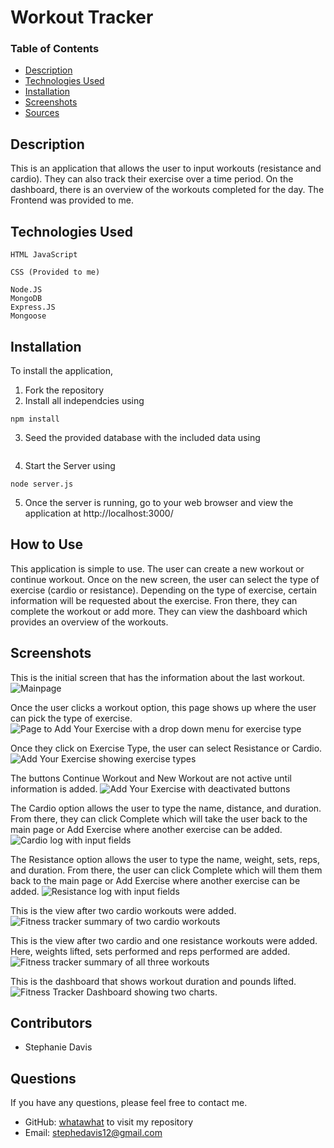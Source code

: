# Workout Tracker

### Table of Contents
- [Description](#Description)
- [Technologies Used](#Technologies-Used)
- [Installation](#installation)
- [Screenshots](#screenshots)
- [Sources](#sources)

## Description
This is an application that allows the user to input workouts (resistance and cardio). They can also track their exercise over a time period. On the dashboard, there is an overview of the workouts completed for the day. The Frontend was provided to me.

## Technologies Used
```
HTML JavaScript

CSS (Provided to me)

Node.JS
MongoDB
Express.JS
Mongoose
```
## Installation
To install the application, 
1. Fork the repository
2. Install all independcies using
```
npm install
```
3. Seed the provided database with the included data using
```node seeders/seed.js
```
4. Start the Server using
```
node server.js
```
5. Once the server is running, go to your web browser and view the application at http://localhost:3000/

## How to Use
This application is simple to use. The user can create a new workout or continue workout. Once on the new screen, the user can select the type of exercise (cardio or resistance). Depending on the type of exercise, certain information will be requested about the exercise. Fron there, they can complete the workout or add more. They can view the dashboard which provides an overview of the workouts.

## Screenshots
This is the initial screen that has the information about the last workout.
![Mainpage](./images/FitnessTrackHome.png)

Once the user clicks a workout option, this page shows up where the user can pick the type of exercise.
![Page to Add Your Exercise with a drop down menu for exercise type](./images/FitnessTrackerExerciseMain.png)

Once they click on Exercise Type, the user can select Resistance or Cardio.
![Add Your Exercise showing exercise types](./images/FitnessTrackAddExercise.png)

The buttons Continue Workout and New Workout are not active until information is added.
![Add Your Exercise with deactivated buttons](./images/FitnessTrackCardioBlank.png)

The Cardio option allows the user to type the name, distance, and duration. From there, they can click Complete which will take the user back to the main page or Add Exercise where another exercise can be added.
![Cardio log with input fields](./images/FitnessTrackCardioAdd2.png)

The Resistance option allows the user to type the name, weight, sets, reps, and duration. From there, the user can click Complete which will them them back to the main page or Add Exercise where another exercise can be added.
![Resistance log with input fields](./images/FitnessTrackResistance.png)


This is the view after two cardio workouts were added. 
![Fitness tracker summary of two cardio workouts](./images/FitnessTrackAfterCardio.png)

This is the view after two cardio and one resistance workouts were added. Here, weights lifted, sets performed and reps performed are added.
![Fitness tracker summary of all three workouts](./images/FitnessTrackAfterAll.png)

This is the dashboard that shows workout duration and pounds lifted.
![Fitness Tracker Dashboard showing two charts.](./images/FitnessTrackWorkoutDashboard.png)

## Contributors
- Stephanie Davis

## Questions
If you have any questions, please feel free to contact me. 
- GitHub: [whatawhat](www.github.com/whatawhat) to visit my repository
- Email: stephedavis12@gmail.com

